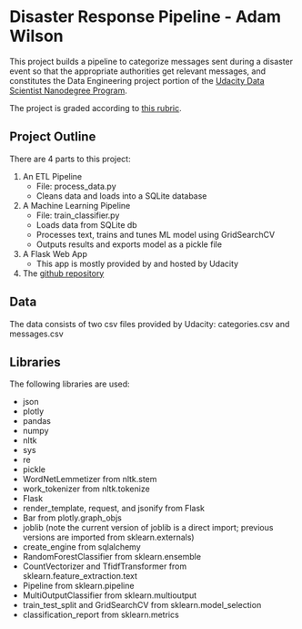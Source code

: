 # Disaster Response Pipeline - Adam Wilson
This project builds a pipeline to categorize messages sent during a disaster event so that the appropriate authorities get relevant messages, and constitutes the Data Engineering project portion of the [Udacity Data Scientist Nanodegree Program](https://www.udacity.com/course/data-scientist-nanodegree--nd025). 

The project is graded according to [this rubric](https://learn.udacity.com/nanodegrees/nd025/rubric/1565).

## Project Outline

There are 4 parts to this project:
1. An ETL Pipeline
    - File: process_data.py
    - Cleans data and loads into a SQLite database
2. A Machine Learning Pipeline
    - File: train_classifier.py
    - Loads data from SQLite db
    - Processes text, trains and tunes ML model using GridSearchCV
    - Outputs results and exports model as a pickle file
3. A Flask Web App
    - This app is mostly provided by and hosted by Udacity
4. The [github repository](https://github.com/epistemetrica/data_engineering_project)

## Data

The data consists of two csv files provided by Udacity: categories.csv and messages.csv

## Libraries

The following libraries are used:
- json
- plotly
- pandas
- numpy
- nltk
- sys
- re
- pickle
- WordNetLemmetizer from nltk.stem
- work_tokenizer from nltk.tokenize
- Flask
- render_template, request, and jsonify from Flask
- Bar from plotly.graph_objs
- joblib (note the current version of joblib is a direct import; previous versions are imported from sklearn.externals)
- create_engine from sqlalchemy
- RandomForestClassifier from sklearn.ensemble
- CountVectorizer and TfidfTransformer from sklearn.feature_extraction.text
- Pipeline from sklearn.pipeline
- MultiOutputClassifier from sklearn.multioutput
- train_test_split and GridSearchCV from sklearn.model_selection
- classification_report from sklearn.metrics
